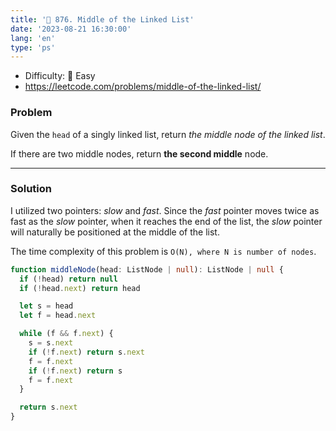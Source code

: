 ```yaml
---
title: '🍰 876. Middle of the Linked List'
date: '2023-08-21 16:30:00'
lang: 'en'
type: 'ps'
---
```


- Difficulty: 🍰 Easy
- https://leetcode.com/problems/middle-of-the-linked-list/

### Problem

Given the `head` of a singly linked list, return _the middle node of the linked list_.

If there are two middle nodes, return **the second middle** node.

---

### Solution

I utilized two pointers: _slow_ and _fast_. Since the _fast_ pointer moves twice as fast as the _slow_ pointer, when it reaches the end of the list, the _slow_ pointer will naturally be positioned at the middle of the list.

The time complexity of this problem is `O(N), where N is number of nodes`.

```ts
function middleNode(head: ListNode | null): ListNode | null {
  if (!head) return null
  if (!head.next) return head

  let s = head
  let f = head.next

  while (f && f.next) {
    s = s.next
    if (!f.next) return s.next
    f = f.next
    if (!f.next) return s
    f = f.next
  }

  return s.next
}
```
